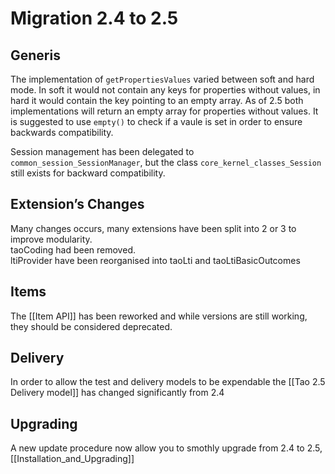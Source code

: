 <!--
parent:
    title: TAO_2_5
author:
    - 'Joel Bout'
created_at: '2013-06-04 14:36:21'
updated_at: '2014-03-11 10:59:37'
tags:
    - 'TAO 2 5'
-->

Migration 2.4 to 2.5
====================

Generis
-------

The implementation of `getPropertiesValues` varied between soft and hard mode. In soft it would not contain any keys for properties without values, in hard it would contain the key pointing to an empty array. As of 2.5 both implementations will return an empty array for properties without values. It is suggested to use `empty()` to check if a vaule is set in order to ensure backwards compatibility.

Session management has been delegated to `common_session_SessionManager`, but the class `core_kernel_classes_Session` still exists for backward compatibility.

Extension’s Changes
-------------------

Many changes occurs, many extensions have been split into 2 or 3 to improve modularity.\
taoCoding had been removed.\
ltiProvider have been reorganised into taoLti and taoLtiBasicOutcomes

Items
-----

The [[Item API]] has been reworked and while versions are still working, they should be considered deprecated.

Delivery
--------

In order to allow the test and delivery models to be expendable the [[Tao 2.5 Delivery model]] has changed significantly from 2.4

Upgrading
---------

A new update procedure now allow you to smothly upgrade from 2.4 to 2.5, [[Installation\_and\_Upgrading]]


